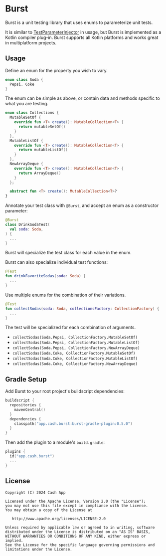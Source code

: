 Burst
=====

Burst is a unit testing library that uses enums to parameterize unit tests.

It is similar to [TestParameterInjector] in usage, but Burst is implemented as a Kotlin compiler
plug-in. Burst supports all Kotlin platforms and works great in multiplatform projects.


Usage
-----

Define an enum for the property you wish to vary.

```kotlin
enum class Soda {
  Pepsi, Coke
}
```

The enum can be simple as above, or contain data and methods specific to what you are testing.

```kotlin
enum class Collections {
  MutableSetOf {
    override fun <T> create(): MutableCollection<T> {
      return mutableSetOf()
    }
  },
  MutableListOf {
    override fun <T> create(): MutableCollection<T> {
      return mutableListOf()
    }
  },
  NewArrayDeque {
    override fun <T> create(): MutableCollection<T> {
      return ArrayDeque()
    }
  };

  abstract fun <T> create(): MutableCollection<T>?
}
```

Annotate your test class with `@Burst`, and accept an enum as a constructor parameter:

```kotlin
@Burst
class DrinkSodaTest(
  val soda: Soda,
) {
  ...
}
```

Burst will specialize the test class for each value in the enum.

Burst can also specialize individual test functions:

```kotlin
@Test
fun drinkFavoriteSodas(soda: Soda) {
  ...
}
```

Use multiple enums for the combination of their variations.

```kotlin
@Test
fun collectSodas(soda: Soda, collectionsFactory: CollectionFactory) {
  ...
}
```

The test will be specialized for each combination of arguments.

 * `collectSodas(Soda.Pepsi, CollectionFactory.MutableSetOf)`
 * `collectSodas(Soda.Pepsi, CollectionFactory.MutableListOf)`
 * `collectSodas(Soda.Pepsi, CollectionFactory.NewArrayDeque)`
 * `collectSodas(Soda.Coke, CollectionFactory.MutableSetOf)`
 * `collectSodas(Soda.Coke, CollectionFactory.MutableListOf)`
 * `collectSodas(Soda.Coke, CollectionFactory.NewArrayDeque)`

Gradle Setup
------------

Add Burst to your root project's buildscript dependencies:

```kotlin
buildscript {
  repositories {
    mavenCentral()
  }
  dependencies {
    classpath("app.cash.burst:burst-gradle-plugin:0.5.0")
  }
}
```

Then add the plugin to a module's `build.gradle`:

```kotlin
plugins {
  id("app.cash.burst")
  ...
}
```


License
-------

    Copyright (C) 2024 Cash App

    Licensed under the Apache License, Version 2.0 (the "License");
    you may not use this file except in compliance with the License.
    You may obtain a copy of the License at

       http://www.apache.org/licenses/LICENSE-2.0

    Unless required by applicable law or agreed to in writing, software
    distributed under the License is distributed on an "AS IS" BASIS,
    WITHOUT WARRANTIES OR CONDITIONS OF ANY KIND, either express or implied.
    See the License for the specific language governing permissions and
    limitations under the License.

[TestParameterInjector]: https://github.com/google/TestParameterInjector
